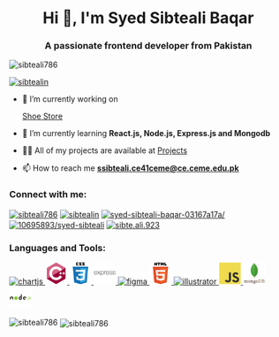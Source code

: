<h1 align="center">Hi 👋, I'm Syed Sibteali Baqar</h1>
<h3 align="center">A passionate frontend developer from Pakistan</h3>

<p align="left"> <img src="https://komarev.com/ghpvc/?username=sibteali786&label=Profile%20views&color=0e75b6&style=flat" alt="sibteali786" /> </p>

<p align="left"> <a href="https://twitter.com/sibtealin" target="blank"><img src="https://img.shields.io/twitter/follow/sibtealin?logo=twitter&style=for-the-badge" alt="sibtealin" /></a> </p>

- 🔭 I’m currently working on <p> <a href="shoe_store_reactapp_sibteali.surge.sh" target="blank"> Shoe Store </a> </p>

- 🌱 I’m currently learning **React.js, Node.js, Express.js and Mongodb**

- 👨‍💻 All of my projects are available at [Projects](https://github.com/sibteali786)

- 📫 How to reach me **ssibteali.ce41ceme@ce.ceme.edu.pk**

<h3 align="left">Connect with me:</h3>
<p align="left">
<a href="https://codepen.io/sibteali786" target="blank"><img align="center" src="https://raw.githubusercontent.com/rahuldkjain/github-profile-readme-generator/master/src/images/icons/Social/codepen.svg" alt="sibteali786" height="30" width="40" /></a>
<a href="https://twitter.com/sibtealin" target="blank"><img align="center" src="https://raw.githubusercontent.com/rahuldkjain/github-profile-readme-generator/master/src/images/icons/Social/twitter.svg" alt="sibtealin" height="30" width="40" /></a>
<a href="https://linkedin.com/in/syed-sibteali-baqar-03167a17a/" target="blank"><img align="center" src="https://raw.githubusercontent.com/rahuldkjain/github-profile-readme-generator/master/src/images/icons/Social/linked-in-alt.svg" alt="syed-sibteali-baqar-03167a17a/" height="30" width="40" /></a>
<a href="https://stackoverflow.com/users/10695893/syed-sibteali" target="blank"><img align="center" src="https://raw.githubusercontent.com/rahuldkjain/github-profile-readme-generator/master/src/images/icons/Social/stack-overflow.svg" alt="10695893/syed-sibteali" height="30" width="40" /></a>
<a href="https://fb.com/sibte.ali.923" target="blank"><img align="center" src="https://raw.githubusercontent.com/rahuldkjain/github-profile-readme-generator/master/src/images/icons/Social/facebook.svg" alt="sibte.ali.923" height="30" width="40" /></a>
</p>

<h3 align="left">Languages and Tools:</h3>
<p align="left"> <a href="https://www.chartjs.org" target="_blank"> <img src="https://www.chartjs.org/media/logo-title.svg" alt="chartjs" width="40" height="40"/> </a> <a href="https://www.w3schools.com/cpp/" target="_blank"> <img src="https://raw.githubusercontent.com/devicons/devicon/master/icons/cplusplus/cplusplus-original.svg" alt="cplusplus" width="40" height="40"/> </a> <a href="https://www.w3schools.com/css/" target="_blank"> <img src="https://raw.githubusercontent.com/devicons/devicon/master/icons/css3/css3-original-wordmark.svg" alt="css3" width="40" height="40"/> </a> <a href="https://expressjs.com" target="_blank"> <img src="https://raw.githubusercontent.com/devicons/devicon/master/icons/express/express-original-wordmark.svg" alt="express" width="40" height="40"/> </a> <a href="https://www.figma.com/" target="_blank"> <img src="https://www.vectorlogo.zone/logos/figma/figma-icon.svg" alt="figma" width="40" height="40"/> </a> <a href="https://www.w3.org/html/" target="_blank"> <img src="https://raw.githubusercontent.com/devicons/devicon/master/icons/html5/html5-original-wordmark.svg" alt="html5" width="40" height="40"/> </a> <a href="https://www.adobe.com/in/products/illustrator.html" target="_blank"> <img src="https://www.vectorlogo.zone/logos/adobe_illustrator/adobe_illustrator-icon.svg" alt="illustrator" width="40" height="40"/> </a> <a href="https://developer.mozilla.org/en-US/docs/Web/JavaScript" target="_blank"> <img src="https://raw.githubusercontent.com/devicons/devicon/master/icons/javascript/javascript-original.svg" alt="javascript" width="40" height="40"/> </a> <a href="https://www.mongodb.com/" target="_blank"> <img src="https://raw.githubusercontent.com/devicons/devicon/master/icons/mongodb/mongodb-original-wordmark.svg" alt="mongodb" width="40" height="40"/> </a> <a href="https://nodejs.org" target="_blank"> <img src="https://raw.githubusercontent.com/devicons/devicon/master/icons/nodejs/nodejs-original-wordmark.svg" alt="nodejs" width="40" height="40"/> </a> </p>

<p><img align="left" src="https://github-readme-stats.vercel.app/api/top-langs?username=sibteali786&show_icons=true&locale=en&layout=compact" alt="sibteali786" /></p>

<p>&nbsp;<img align="center" src="https://github-readme-stats.vercel.app/api?username=sibteali786&show_icons=true&theme=dark&text_color=f7f7f7&bg_color=aa9d9d&locale=en" alt="sibteali786" /></p>
